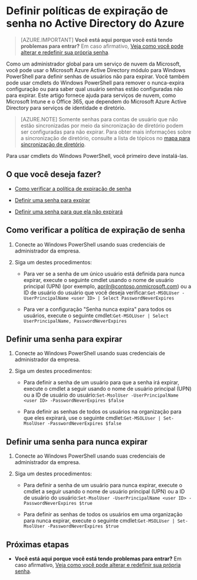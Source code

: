 <properties
    pageTitle="Definir políticas de expiração de senha no Active Directory do Azure | Microsoft Azure"
    description="Saiba como verificar diretivas de expiração e alterar expiração de senha de usuário individualmente ou em massa para senhas do Azure Active directory"
    services="active-directory"
    documentationCenter=""
    authors="curtand"
    manager="femila"
    editor=""/>

<tags
    ms.service="active-directory"
    ms.workload="identity"
    ms.tgt_pltfrm="na"
    ms.devlang="na"
    ms.topic="article"
    ms.date="10/04/2016"
    ms.author="curtand"/>


# <a name="set-password-expiration-policies-in-azure-active-directory"></a>Definir políticas de expiração de senha no Active Directory do Azure

> [AZURE.IMPORTANT] **Você está aqui porque você está tendo problemas para entrar?** Em caso afirmativo, [Veja como você pode alterar e redefinir sua própria senha](active-directory-passwords-update-your-own-password.md).

Como um administrador global para um serviço de nuvem da Microsoft, você pode usar o Microsoft Azure Active Directory módulo para Windows PowerShell para definir senhas de usuários não para expirar. Você também pode usar cmdlets do Windows PowerShell para remover o nunca-expira configuração ou para saber qual usuário senhas estão configuradas não para expirar. Este artigo fornece ajuda para serviços de nuvem, como Microsoft Intune e o Office 365, que dependem do Microsoft Azure Active Directory para serviços de identidade e diretório.

  > [AZURE.NOTE] Somente senhas para contas de usuário que não estão sincronizadas por meio da sincronização de diretório podem ser configuradas para não expirar. Para obter mais informações sobre a sincronização de diretório, consulte a lista de tópicos no [mapa para sincronização de diretório](https://msdn.microsoft.com/library/azure/hh967642.aspx).

Para usar cmdlets do Windows PowerShell, você primeiro deve instalá-las.

## <a name="what-do-you-want-to-do"></a>O que você deseja fazer?

- [Como verificar a política de expiração de senha](#how-to-check-expiration-policy-for-a-password)

- [Definir uma senha para expirar](#set-a-password-to-expire)

- [Definir uma senha para que ela não expirará](#set-a-password-to-never-expire)

## <a name="how-to-check-expiration-policy-for-a-password"></a>Como verificar a política de expiração de senha

1.  Conecte ao Windows PowerShell usando suas credenciais de administrador da empresa.

2.  Siga um destes procedimentos:

    - Para ver se a senha de um único usuário está definida para nunca expirar, execute o seguinte cmdlet usando o nome de usuário principal (UPN) (por exemplo, aprilr@contoso.onmicrosoft.com) ou a ID de usuário do usuário que você deseja verificar:`Get-MSOLUser -UserPrincipalName <user ID> | Select PasswordNeverExpires`

    - Para ver a configuração "Senha nunca expira" para todos os usuários, execute o seguinte cmdlet:`Get-MSOLUser | Select UserPrincipalName, PasswordNeverExpires`

## <a name="set-a-password-to-expire"></a>Definir uma senha para expirar

1.  Conecte ao Windows PowerShell usando suas credenciais de administrador da empresa.

2.  Siga um destes procedimentos:

    - Para definir a senha de um usuário para que a senha irá expirar, execute o cmdlet a seguir usando o nome de usuário principal (UPN) ou a ID de usuário do usuário:`Set-MsolUser -UserPrincipalName <user ID> -PasswordNeverExpires $false`

    - Para definir as senhas de todos os usuários na organização para que eles expirará, use o seguinte cmdlet:`Get-MSOLUser | Set-MsolUser -PasswordNeverExpires $false`

## <a name="set-a-password-to-never-expire"></a>Definir uma senha para nunca expirar

1. Conecte ao Windows PowerShell usando suas credenciais de administrador da empresa.

2.  Siga um destes procedimentos:

    - Para definir a senha de um usuário para nunca expirar, execute o cmdlet a seguir usando o nome de usuário principal (UPN) ou a ID de usuário do usuário:`Set-MsolUser -UserPrincipalName <user ID> -PasswordNeverExpires $true`

    - Para definir as senhas de todos os usuários em uma organização para nunca expirar, execute o seguinte cmdlet:`Get-MSOLUser | Set-MsolUser -PasswordNeverExpires $true`

## <a name="next-steps"></a>Próximas etapas

* **Você está aqui porque você está tendo problemas para entrar?** Em caso afirmativo, [Veja como você pode alterar e redefinir sua própria senha](active-directory-passwords-update-your-own-password.md).
